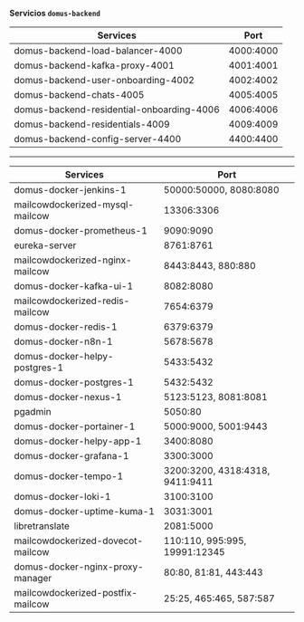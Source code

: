**Servicios `domus-backend`**

| Services                                  | Port |
| ----------------------------------------- | -------------- |
| domus-backend-load-balancer-4000          | 4000:4000      |
| domus-backend-kafka-proxy-4001            | 4001:4001      |
| domus-backend-user-onboarding-4002        | 4002:4002      |
| domus-backend-chats-4005                  | 4005:4005      |
| domus-backend-residential-onboarding-4006 | 4006:4006      |
| domus-backend-residentials-4009           | 4009:4009      |
| domus-backend-config-server-4400          | 4400:4400      |

---


| Services                          | Port               |
| --------------------------------- | ------------------------------- |
| domus-docker-jenkins-1            | 50000:50000, 8080:8080          |
| mailcowdockerized-mysql-mailcow   | 13306:3306                      |
| domus-docker-prometheus-1         | 9090:9090                       |
| eureka-server                     | 8761:8761                       |
| mailcowdockerized-nginx-mailcow   | 8443:8443, 880:880              |
| domus-docker-kafka-ui-1           | 8082:8080                       |
| mailcowdockerized-redis-mailcow   | 7654:6379                       |
| domus-docker-redis-1              | 6379:6379                       |
| domus-docker-n8n-1                | 5678:5678                       |
| domus-docker-helpy-postgres-1     | 5433:5432                       |
| domus-docker-postgres-1           | 5432:5432                       |
| domus-docker-nexus-1              | 5123:5123, 8081:8081            |
| pgadmin                           | 5050:80                         |
| domus-docker-portainer-1          | 5000:9000, 5001:9443            |
| domus-docker-helpy-app-1          | 3400:8080                       |
| domus-docker-grafana-1            | 3300:3000                       |
| domus-docker-tempo-1              | 3200:3200, 4318:4318, 9411:9411 |
| domus-docker-loki-1               | 3100:3100                       |
| domus-docker-uptime-kuma-1        | 3031:3001                       |
| libretranslate                    | 2081:5000                       |
| mailcowdockerized-dovecot-mailcow | 110:110, 995:995, 19991:12345   |
| domus-docker-nginx-proxy-manager  | 80:80, 81:81, 443:443           |
| mailcowdockerized-postfix-mailcow | 25:25, 465:465, 587:587         |
